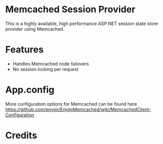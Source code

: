 # Memcached Session Provider

This is a highly available, high performance ASP.NET session state store provider using Memcached. 

# Features

* Handles Memcached node failovers
* No session locking per request

# App.config


More configuration options for Memcached can be found here 
https://github.com/enyim/EnyimMemcached/wiki/MemcachedClient-Configuration

# Credits

